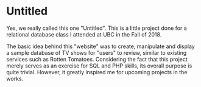 # Untitled
Yes, we really called this one "Untitled". This is a little project done for a relational database class I attended at UBC in the Fall of 2018.

The basic idea behind this "website" was to create, manipulate and display a sample database of TV shows for "users" to review, similar to existing services such as Rotten Tomatoes. Considering the fact that this project merely serves as an exercise for SQL and PHP skills, its overall purpose is quite trivial. However, it greatly inspired me for upcoming projects in the works.

